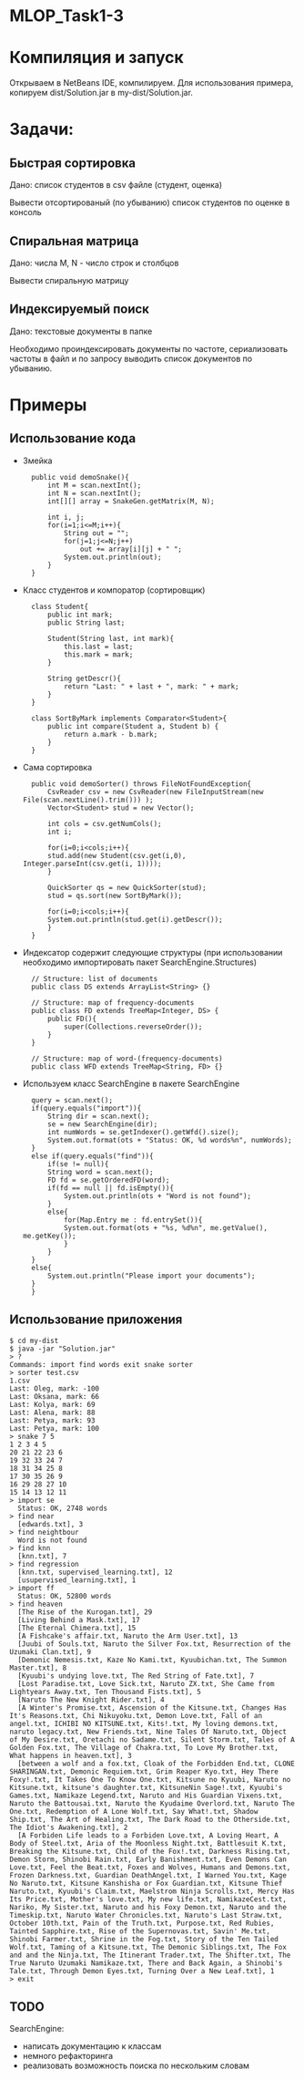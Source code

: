 
# MLOP_Task1-3
# Компиляция и запуск
Открываем в NetBeans IDE, компилируем. Для использования примера, копируем dist/Solution.jar в my-dist/Solution.jar. 
# Задачи:
## Быстрая сортировка
Дано: список студентов в csv файле (студент, оценка)

Вывести отсортированый (по убыванию) список студентов по оценке в консоль 
## Спиральная матрица
Дано: числа M, N - число строк и столбцов

Вывести спиральную матрицу
## Индексируемый поиск
Дано: текстовые документы в папке

Необходимо проиндексировать документы по частоте, сериализовать частоты в файл и по запросу выводить список документов по убыванию.
# Примеры

## Использование кода
- Змейка

	    public void demoSnake(){
	        int M = scan.nextInt();
	        int N = scan.nextInt();
	        int[][] array = SnakeGen.getMatrix(M, N);
	       
	        int i, j;
	        for(i=1;i<=M;i++){
	            String out = "";
	            for(j=1;j<=N;j++)
	                out += array[i][j] + " ";
	            System.out.println(out);
	        }
	    }
- Класс студентов и компоратор (сортировщик)
	
		class Student{
			public int mark;
			public String last;
			
			Student(String last, int mark){
				this.last = last;
				this.mark = mark;
			}

			String getDescr(){
				return "Last: " + last + ", mark: " + mark;
			}
		}

		class SortByMark implements Comparator<Student>{
			public int compare(Student a, Student b) {
				return a.mark - b.mark;
			}
		}
	
- Сама сортировка

		public void demoSorter() throws FileNotFoundException{
			CsvReader csv = new CsvReader(new FileInputStream(new File(scan.nextLine().trim())) );
			Vector<Student> stud = new Vector();

			int cols = csv.getNumCols();
			int i;

			for(i=0;i<cols;i++){
			stud.add(new Student(csv.get(i,0), Integer.parseInt(csv.get(i, 1))));
			}

			QuickSorter qs = new QuickSorter(stud);
			stud = qs.sort(new SortByMark());

			for(i=0;i<cols;i++){
			System.out.println(stud.get(i).getDescr());
			}
		}
- Индексатор содержит следующие структуры (при использовании необходимо импортировать пакет SearchEngine.Structures)

		// Structure: list of documents
		public class DS extends ArrayList<String> {}
		
		// Structure: map of frequency-documents
		public class FD extends TreeMap<Integer, DS> {
			public FD(){
				super(Collections.reverseOrder());
			}
		}
		
		// Structure: map of word-(frequency-documents)
		public class WFD extends TreeMap<String, FD> {}
- Используем класс SearchEngine в пакете SearchEngine

		query = scan.next();
		if(query.equals("import")){
			String dir = scan.next();
			se = new SearchEngine(dir);
			int numWords = se.getIndexer().getWfd().size();
			System.out.format(ots + "Status: OK, %d words%n", numWords);
		}
		else if(query.equals("find")){
			if(se != null){
			String word = scan.next();
			FD fd = se.getOrderedFD(word);
			if(fd == null || fd.isEmpty()){
				System.out.println(ots + "Word is not found");
			}
			else{
				for(Map.Entry me : fd.entrySet()){
				System.out.format(ots + "%s, %d%n", me.getValue(), me.getKey());
				}
			}
		}
		else{
			System.out.println("Please import your documents");
		}
		}

## Использование приложения

	$ cd my-dist
	$ java -jar "Solution.jar"
	> ?
	Commands: import find words exit snake sorter
	> sorter test.csv
	1.csv
	Last: Oleg, mark: -100
	Last: Oksana, mark: 66
	Last: Kolya, mark: 69
	Last: Alena, mark: 88
	Last: Petya, mark: 93
	Last: Petya, mark: 100
	> snake 7 5
	1 2 3 4 5
	20 21 22 23 6
	19 32 33 24 7
	18 31 34 25 8
	17 30 35 26 9
	16 29 28 27 10
	15 14 13 12 11
	> import se
	  Status: OK, 2748 words
	> find near
	  [edwards.txt], 3
	> find neightbour
	  Word is not found
	> find knn
	  [knn.txt], 7
	> find regression
	  [knn.txt, supervised_learning.txt], 12
	  [usupervised_learning.txt], 1
	> import ff
	  Status: OK, 52800 words
	> find heaven
	  [The Rise of the Kurogan.txt], 29
	  [Living Behind a Mask.txt], 17
	  [The Eternal Chimera.txt], 15
	  [A Fishcake's affair.txt, Naruto the Arm User.txt], 13
	  [Juubi of Souls.txt, Naruto the Silver Fox.txt, Resurrection of the Uzumaki Clan.txt], 9
	  [Demonic Nemesis.txt, Kaze No Kami.txt, Kyuubichan.txt, The Summon Master.txt], 8
	  [Kyuubi's undying love.txt, The Red String of Fate.txt], 7
	  [Lost Paradise.txt, Love Sick.txt, Naruto ZX.txt, She Came from Lightyears Away.txt, Ten Thousand Fists.txt], 5
	  [Naruto The New Knight Rider.txt], 4
	  [A Winter's Promise.txt, Ascension of the Kitsune.txt, Changes Has It's Reasons.txt, Chi Nikuyoku.txt, Demon Love.txt, Fall of an angel.txt, ICHIBI NO KITSUNE.txt, Kits!.txt, My loving demons.txt, naruto legacy.txt, New Friends.txt, Nine Tales Of Naruto.txt, Object of My Desire.txt, Oretachi no Sadame.txt, Silent Storm.txt, Tales of A Golden Fox.txt, The Village of Chakra.txt, To Love My Brother.txt, What happens in heaven.txt], 3
	  [between a wolf and a fox.txt, Cloak of the Forbidden End.txt, CLONE SHARINGAN.txt, Demonic Requiem.txt, Grim Reaper Kyo.txt, Hey There Foxy!.txt, It Takes One To Know One.txt, Kitsune no Kyuubi, Naruto no Kitsune.txt, kitsune's daughter.txt, KitsuneNin Sage!.txt, Kyuubi's Games.txt, Namikaze Legend.txt, Naruto and His Guardian Vixens.txt, Naruto the Battousai.txt, Naruto the Kyudaime Overlord.txt, Naruto The One.txt, Redemption of A Lone Wolf.txt, Say What!.txt, Shadow Ship.txt, The Art of Healing.txt, The Dark Road to the Otherside.txt, The Idiot's Awakening.txt], 2
	  [A Forbiden Life leads to a Forbiden Love.txt, A Loving Heart, A Body of Steel.txt, Aria of the Moonless Night.txt, Battlesuit K.txt, Breaking the Kitsune.txt, Child of the Fox!.txt, Darkness Rising.txt, Demon Storm, Shinobi Rain.txt, Early Banishment.txt, Even Demons Can Love.txt, Feel the Beat.txt, Foxes and Wolves, Humans and Demons.txt, Frozen Darkness.txt, Guardian DeathAngel.txt, I Warned You.txt, Kage No Naruto.txt, Kitsune Kanshisha or Fox Guardian.txt, Kitsune Thief Naruto.txt, Kyuubi's Claim.txt, Maelstrom Ninja Scrolls.txt, Mercy Has Its Price.txt, Mother's love.txt, My new life.txt, NamikazeCest.txt, Nariko, My Sister.txt, Naruto and his Foxy Demon.txt, Naruto and the Timeskip.txt, Naruto Water Chronicles.txt, Naruto's Last Straw.txt, October 10th.txt, Pain of the Truth.txt, Purpose.txt, Red Rubies, Tainted Sapphire.txt, Rise of the Supernovas.txt, Savin' Me.txt, Shinobi Farmer.txt, Shrine in the Fog.txt, Story of the Ten Tailed Wolf.txt, Taming of a Kitsune.txt, The Demonic Siblings.txt, The Fox and and the Ninja.txt, The Itinerant Trader.txt, The Shifter.txt, The True Naruto Uzumaki Namikaze.txt, There and Back Again, a Shinobi's Tale.txt, Through Demon Eyes.txt, Turning Over a New Leaf.txt], 1
	> exit

## TODO
SearchEngine:
 - написать документацию к классам
 - немного рефакторинга
 - реализовать возможность поиска по нескольким словам
